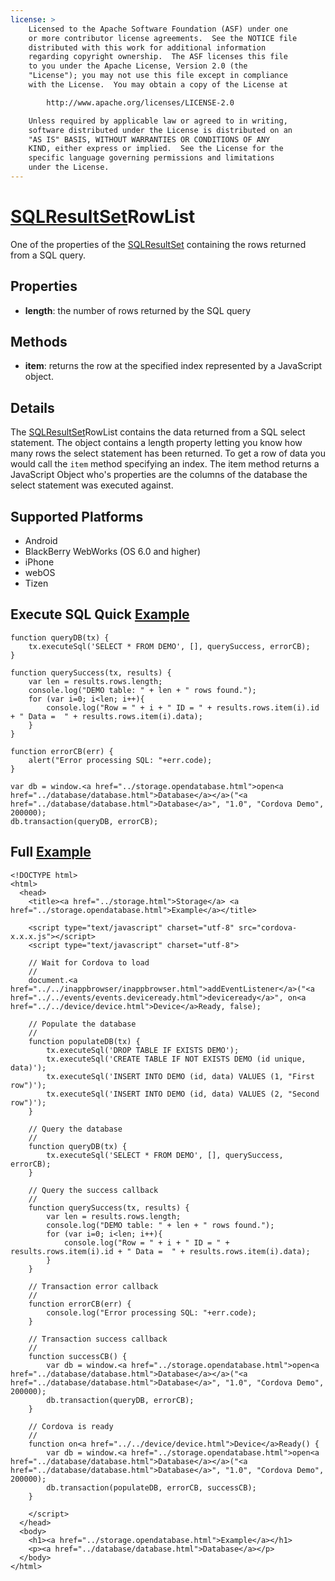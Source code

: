 ```yaml
---
license: >
    Licensed to the Apache Software Foundation (ASF) under one
    or more contributor license agreements.  See the NOTICE file
    distributed with this work for additional information
    regarding copyright ownership.  The ASF licenses this file
    to you under the Apache License, Version 2.0 (the
    "License"); you may not use this file except in compliance
    with the License.  You may obtain a copy of the License at

        http://www.apache.org/licenses/LICENSE-2.0

    Unless required by applicable law or agreed to in writing,
    software distributed under the License is distributed on an
    "AS IS" BASIS, WITHOUT WARRANTIES OR CONDITIONS OF ANY
    KIND, either express or implied.  See the License for the
    specific language governing permissions and limitations
    under the License.
---
```


<a href="../sqlresultset/sqlresultset.html">SQLResultSet</a>RowList
=======

One of the properties of the <a href="../sqlresultset/sqlresultset.html">SQLResultSet</a> containing the rows returned from a SQL query.

Properties
-------

- __length__: the number of rows returned by the SQL query

Methods
-------

- __item__: returns the row at the specified index represented by a JavaScript object.

Details
-------

The <a href="../sqlresultset/sqlresultset.html">SQLResultSet</a>RowList contains the data returned from a SQL select statement.  The object contains a length property letting you know how many rows the select statement has been returned.  To get a row of data you would call the `item` method specifying an index.  The item method returns a JavaScript Object who's properties are the columns of the database the select statement was executed against.

Supported Platforms
-------------------

- Android
- BlackBerry WebWorks (OS 6.0 and higher)
- iPhone
- webOS
- Tizen

Execute SQL Quick <a href="../storage.opendatabase.html">Example</a>
------------------

	function queryDB(tx) {
		tx.executeSql('SELECT * FROM DEMO', [], querySuccess, errorCB);
	}

	function querySuccess(tx, results) {
		var len = results.rows.length;
	   	console.log("DEMO table: " + len + " rows found.");
	   	for (var i=0; i<len; i++){
	        console.log("Row = " + i + " ID = " + results.rows.item(i).id + " Data =  " + results.rows.item(i).data);
		}
	}
	
	function errorCB(err) {
		alert("Error processing SQL: "+err.code);
	}
	
	var db = window.<a href="../storage.opendatabase.html">open<a href="../database/database.html">Database</a></a>("<a href="../database/database.html">Database</a>", "1.0", "Cordova Demo", 200000);
	db.transaction(queryDB, errorCB);

Full <a href="../storage.opendatabase.html">Example</a>
------------

    <!DOCTYPE html>
    <html>
      <head>
        <title><a href="../storage.html">Storage</a> <a href="../storage.opendatabase.html">Example</a></title>

        <script type="text/javascript" charset="utf-8" src="cordova-x.x.x.js"></script>
        <script type="text/javascript" charset="utf-8">

        // Wait for Cordova to load
        //
        document.<a href="../../inappbrowser/inappbrowser.html">addEventListener</a>("<a href="../../events/events.deviceready.html">deviceready</a>", on<a href="../../device/device.html">Device</a>Ready, false);

		// Populate the database 
		//
		function populateDB(tx) {
			tx.executeSql('DROP TABLE IF EXISTS DEMO');
			tx.executeSql('CREATE TABLE IF NOT EXISTS DEMO (id unique, data)');
			tx.executeSql('INSERT INTO DEMO (id, data) VALUES (1, "First row")');
			tx.executeSql('INSERT INTO DEMO (id, data) VALUES (2, "Second row")');
		}

		// Query the database
		//
		function queryDB(tx) {
			tx.executeSql('SELECT * FROM DEMO', [], querySuccess, errorCB);
		}

		// Query the success callback
		//
		function querySuccess(tx, results) {
			var len = results.rows.length;
			console.log("DEMO table: " + len + " rows found.");
			for (var i=0; i<len; i++){
				console.log("Row = " + i + " ID = " + results.rows.item(i).id + " Data =  " + results.rows.item(i).data);
			}
		}

		// Transaction error callback
		//
		function errorCB(err) {
			console.log("Error processing SQL: "+err.code);
		}

		// Transaction success callback
		//
		function successCB() {
			var db = window.<a href="../storage.opendatabase.html">open<a href="../database/database.html">Database</a></a>("<a href="../database/database.html">Database</a>", "1.0", "Cordova Demo", 200000);
			db.transaction(queryDB, errorCB);
		}

		// Cordova is ready
		//
		function on<a href="../../device/device.html">Device</a>Ready() {
			var db = window.<a href="../storage.opendatabase.html">open<a href="../database/database.html">Database</a></a>("<a href="../database/database.html">Database</a>", "1.0", "Cordova Demo", 200000);
			db.transaction(populateDB, errorCB, successCB);
		}
	
        </script>
      </head>
      <body>
        <h1><a href="../storage.opendatabase.html">Example</a></h1>
        <p><a href="../database/database.html">Database</a></p>
      </body>
    </html>

